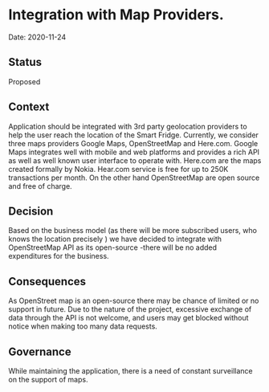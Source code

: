 # Integration with Map Providers.

Date: 2020-11-24

## Status

Proposed 

## Context

Application should be integrated with 3rd party geolocation providers to help the user reach the location of the Smart Fridge. Currently, we consider three maps providers Google Maps, OpenStreetMap and Here.com. Google Maps integrates well with mobile and web platforms and provides a rich API as well as well known user interface to operate with. Here.com are the maps created formally by Nokia. Hear.com service is free for up to 250K transactions per month. On the other hand OpenStreetMap are open source and free of charge.

## Decision

Based on the business model (as there will be more subscribed users, who knows the location precisely ) we have decided to integrate with OpenStreetMap API as its open-source -there will be no added expenditures for the business.

## Consequences

As OpenStreet map is an open-source there may be chance of limited or no support in future.
Due to the nature of the project, excessive exchange of data through the API is not welcome, and users may get blocked without notice when making too many data requests.

## Governance

While maintaining the application, there is a need of constant surveillance on the support of maps.
